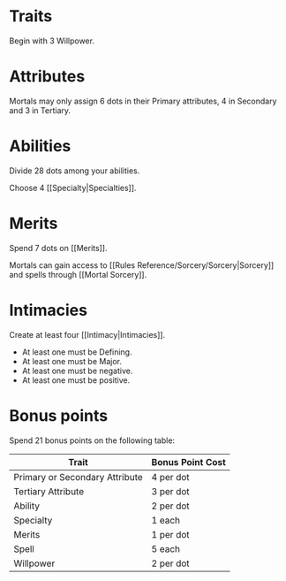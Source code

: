 # Traits

Begin with 3 Willpower.
# Attributes

Mortals may only assign 6 dots in their Primary attributes, 4 in Secondary and 3 in Tertiary.
# Abilities

Divide 28 dots among your abilities.

Choose 4 [[Specialty|Specialties]].
# Merits

Spend 7 dots on [[Merits]].

Mortals can gain access to [[Rules Reference/Sorcery/Sorcery|Sorcery]] and spells through [[Mortal Sorcery]].
# Intimacies

Create at least four [[Intimacy|Intimacies]]. 
- At least one must be Defining.
- At least one must be Major.
- At least one must be negative.
- At least one must be positive.

# Bonus points

Spend 21 bonus points on the following table:

| Trait                          | Bonus Point Cost |
| ------------------------------ | ---------------- |
| Primary or Secondary Attribute | 4 per dot        |
| Tertiary Attribute             | 3 per dot        |
| Ability                        | 2 per dot        |
| Specialty                      | 1 each           |
| Merits                         | 1 per dot        |
| Spell                          | 5 each           |
| Willpower                      | 2 per dot        |
